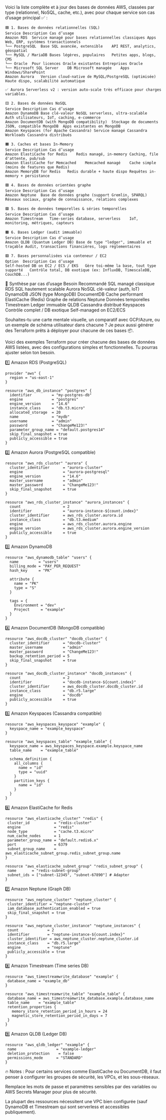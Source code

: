 Voici la liste complète et à jour des bases de données AWS, classées par type (relationnel, NoSQL, cache, etc.), avec pour chaque service son cas d’usage principal ✅ :
```
🟦 1. Bases de données relationnelles (SQL)
Service	Description	Cas d’usage
Amazon RDS	Service managé pour bases relationnelles classiques	Apps Web, ERP, systèmes transactionnels
└── PostgreSQL	Base SQL avancée, extensible	API REST, analytics, géospatial
└── MySQL / MariaDB	Bases légères, populaires	Petites apps, blogs, CMS
└── Oracle	Pour licences Oracle existantes	Entreprises Oracle
└── Microsoft SQL Server	DB Microsoft managée	Apps Windows/SharePoint
Amazon Aurora	Version cloud-native de MySQL/PostgreSQL (optimisée)	Haute dispo, scalabilité automatique

✅ Aurora Serverless v2 : version auto-scale très efficace pour charges variables.

🟨 2. Bases de données NoSQL
Service	Description	Cas d’usage
Amazon DynamoDB	Base clé-valeur NoSQL serverless, ultra-scalable	Auth utilisateurs, IoT, caching, e-commerce
Amazon DocumentDB (with MongoDB compatibility)	Stockage de documents JSON, compatible MongoDB	Apps existantes en MongoDB
Amazon Keyspaces (for Apache Cassandra)	Service managé Cassandra	Workloads Cassandra distribués

🟧 3. Caches et bases In-Memory
Service	Description	Cas d’usage
Amazon ElastiCache for Redis	Redis managé, in-memory	Caching, file d'attente, pub/sub
Amazon ElastiCache for Memcached	Memcached managé	Cache simple (moins de features que Redis)
Amazon MemoryDB for Redis	Redis durable + haute dispo	Requêtes in-memory + persistance

🟪 4. Bases de données orientées graphe
Service	Description	Cas d’usage
Amazon Neptune	Base de données graphe (support Gremlin, SPARQL)	Réseaux sociaux, graphe de connaissance, relations complexes

🟩 5. Bases de données temporelles & séries temporelles
Service	Description	Cas d’usage
Amazon Timestream	Time-series database, serverless	IoT, monitoring, métriques, capteurs

🟫 6. Bases Ledger (audit immuable)
Service	Description	Cas d’usage
Amazon QLDB (Quantum Ledger DB)	Base de type "ledger", immuable et traçable	Audit, transactions financières, logs réglementaires

🟥 7. Bases personnalisées via conteneur / EC2
Option	Description	Cas d’usage
Self-hosted DB on EC2 / ECS / EKS	Gère toi-même la base, tout type supporté	Contrôle total, DB exotique (ex: InfluxDB, TimescaleDB, CouchDB...)
```
🧠 Synthèse par cas d’usage
Besoin	Recommandé
SQL managé classique	RDS
SQL hautement scalable	Aurora
NoSQL clé-valeur (auth, IoT)	DynamoDB
JSON (type MongoDB)	DocumentDB
Cache performant	ElastiCache (Redis)
Graphe de relations	Neptune
Données temporelles	Timestream
Ledger immuable	QLDB
Cassandra distribué	Keyspaces
Contrôle complet / DB exotique	Self-managed on EC2/ECS

Souhaites-tu une carte mentale visuelle, un comparatif avec GCP/Azure, ou un exemple de schéma utilisateur dans chacune ? Je peux aussi générer des Terraform prêts à déployer pour chacune de ces bases 📦.


Voici des exemples Terraform pour créer chacune des bases de données AWS listées, avec des configurations simples et fonctionnelles. Tu pourras ajuster selon ton besoin.

1️⃣ Amazon RDS (PostgreSQL)
```
provider "aws" {
  region = "us-east-1"
}

resource "aws_db_instance" "postgres" {
  identifier         = "my-postgres-db"
  engine             = "postgres"
  engine_version     = "14.6"
  instance_class     = "db.t3.micro"
  allocated_storage  = 20
  name               = "mydb"
  username           = "admin"
  password           = "ChangeMe123!"
  parameter_group_name = "default.postgres14"
  skip_final_snapshot = true
  publicly_accessible = true
}
```
2️⃣ Amazon Aurora (PostgreSQL compatible)
```
resource "aws_rds_cluster" "aurora" {
  cluster_identifier      = "aurora-cluster"
  engine                  = "aurora-postgresql"
  engine_version          = "14.6"
  master_username         = "admin"
  master_password         = "ChangeMe123!"
  skip_final_snapshot     = true
}

resource "aws_rds_cluster_instance" "aurora_instances" {
  count                   = 2
  identifier              = "aurora-instance-${count.index}"
  cluster_identifier      = aws_rds_cluster.aurora.id
  instance_class          = "db.t3.medium"
  engine                  = aws_rds_cluster.aurora.engine
  engine_version          = aws_rds_cluster.aurora.engine_version
  publicly_accessible     = true
}
```
3️⃣ Amazon DynamoDB
```
resource "aws_dynamodb_table" "users" {
  name         = "users"
  billing_mode = "PAY_PER_REQUEST"
  hash_key     = "PK"

  attribute {
    name = "PK"
    type = "S"
  }

  tags = {
    Environment = "dev"
    Project     = "example"
  }
}
```
4️⃣ Amazon DocumentDB (MongoDB compatible)
```
resource "aws_docdb_cluster" "docdb_cluster" {
  cluster_identifier      = "docdb-cluster"
  master_username         = "admin"
  master_password         = "ChangeMe123!"
  backup_retention_period = 5
  skip_final_snapshot     = true
}

resource "aws_docdb_cluster_instance" "docdb_instances" {
  count                   = 2
  identifier              = "docdb-instance-${count.index}"
  cluster_identifier      = aws_docdb_cluster.docdb_cluster.id
  instance_class          = "db.r5.large"
  engine                  = "docdb"
  publicly_accessible     = true
}
```
5️⃣ Amazon Keyspaces (Cassandra compatible)
```
resource "aws_keyspaces_keyspace" "example" {
  keyspace_name = "example_keyspace"
}

resource "aws_keyspaces_table" "example_table" {
  keyspace_name = aws_keyspaces_keyspace.example.keyspace_name
  table_name    = "example_table"

  schema_definition {
    all_columns {
      name = "id"
      type = "uuid"
    }
    partition_keys {
      name = "id"
    }
  }
}
```
6️⃣ Amazon ElastiCache for Redis
 ```
resource "aws_elasticache_cluster" "redis" {
  cluster_id           = "redis-cluster"
  engine               = "redis"
  node_type            = "cache.t3.micro"
  num_cache_nodes      = 1
  parameter_group_name = "default.redis6.x"
  port                 = 6379
  subnet_group_name    = aws_elasticache_subnet_group.redis_subnet_group.name
}

resource "aws_elasticache_subnet_group" "redis_subnet_group" {
  name       = "redis-subnet-group"
  subnet_ids = ["subnet-12345", "subnet-67890"] # Adapter
}
```
7️⃣ Amazon Neptune (Graph DB)
 ```
resource "aws_neptune_cluster" "neptune_cluster" {
  cluster_identifier = "neptune-cluster"
  iam_database_authentication_enabled = true
  skip_final_snapshot = true
}

resource "aws_neptune_cluster_instance" "neptune_instances" {
  count             = 2
  identifier        = "neptune-instance-${count.index}"
  cluster_identifier = aws_neptune_cluster.neptune_cluster.id
  instance_class    = "db.r5.large"
  engine            = "neptune"
  publicly_accessible = true
}
```
8️⃣ Amazon Timestream (Time series DB)
 ```
resource "aws_timestreamwrite_database" "example" {
  database_name = "example_db"
}

resource "aws_timestreamwrite_table" "example_table" {
  database_name = aws_timestreamwrite_database.example.database_name
  table_name    = "example_table"
  retention_properties {
    memory_store_retention_period_in_hours = 24
    magnetic_store_retention_period_in_days = 7
  }
}
```
9️⃣ Amazon QLDB (Ledger DB)
 ```
resource "aws_qldb_ledger" "example" {
  name                  = "example-ledger"
  deletion_protection    = false
  permissions_mode      = "STANDARD"
}
```
🔥 Notes :
Pour certains services comme ElastiCache ou DocumentDB, il faut penser à configurer les groupes de sécurité, les VPCs, et les sous-réseaux.

Remplace les mots de passe et paramètres sensibles par des variables ou AWS Secrets Manager pour plus de sécurité.

La plupart des ressources nécessitent une VPC bien configurée (sauf DynamoDB et Timestream qui sont serverless et accessibles publiquement).